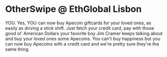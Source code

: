 # OtherSwipe @ EthGlobal Lisbon
YOU. Yes, YOU can now buy Apecoin giftcards for your loved ones, as easily as driving a stick shift. Just fetch your credit card, pay with those good ol' American Dollars your favorite boy Jim Cramer keeps talking about and buy your loved ones some Apecoins. You can't buy happiness but you can now buy Apecoins with a credit card and we're pretty sure they're the same thing.
